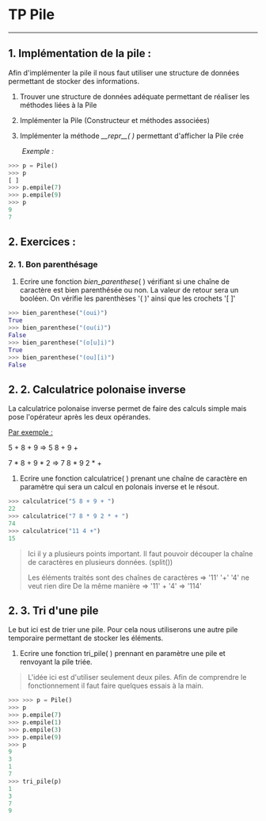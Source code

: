 # TP Pile

------

## 1. Implémentation de la pile :

Afin d'implémenter la pile il nous faut utiliser une structure de données permettant de stocker des informations.

1. Trouver une structure de données adéquate permettant de réaliser les méthodes liées à la Pile

2. Implémenter la Pile (Constructeur et méthodes associées)

3. Implémenter la méthode *\_\_repr\_\_( )* permettant d'afficher la Pile crée

   ​	*Exemple :*

```python
>>> p = Pile()
>>> p 
[ ]
>>> p.empile(7)
>>> p.empile(9)
>>> p 
9
7
```

## 2. Exercices : 

### 2. 1. Bon parenthésage

1.  Ecrire une fonction *bien_parenthese*( ) vérifiant si une chaîne de caractère est bien parenthésée ou non. La valeur de retour sera un booléen. On vérifie les parenthèses '( )' ainsi que les crochets '[ ]'

   ```python
   >>> bien_parenthese("(oui)")
   True
   >>> bien_parenthese("(ou(i)")
   False
   >>> bien_parenthese("(o[u]i)")
   True
   >>> bien_parenthese("(ou][i)")
   False
   ```

    

## 2. 2. Calculatrice polonaise inverse 

La calculatrice polonaise inverse permet de faire des calculs simple mais pose l'opérateur après les deux opérandes. 

<u>Par exemple :</u>

5 + 8 + 9 => 5 8 + 9 + 

7 * 8 + 9 * 2 => 7 8 * 9 2 * + 

1. Ecrire une fonction calculatrice( ) prenant une chaîne de caractère en paramètre qui sera un calcul en polonais inverse et le résout.

```python
>>> calculatrice("5 8 + 9 + ")
22
>>> calculatrice("7 8 * 9 2 * + ")
74
>>> calculatrice("11 4 +")
15
```

> Ici il y a plusieurs points important.
> Il faut pouvoir découper la chaîne de caractères en plusieurs données. (split())
>
> Les éléments traités sont des chaînes de caractères => '11' '+' '4' ne veut rien dire
> De la même manière =>  '11' + '4' => '114'

## 2. 3. Tri d'une pile

Le but ici est de trier une pile. Pour cela nous utiliserons une autre pile temporaire permettant de stocker les éléments.

1.  Ecrire une fonction tri_pile( ) prennant en paramètre une pile et renvoyant la pile triée.

> L'idée ici est d'utiliser seulement deux piles. Afin de comprendre le fonctionnement il faut faire quelques essais à la main.

```python
>>> >>> p = Pile()
>>> p 
>>> p.empile(7)
>>> p.empile(1)
>>> p.empile(3)
>>> p.empile(9)
>>> p
9
3
1
7
>>> tri_pile(p)
1
3
7
9
```

